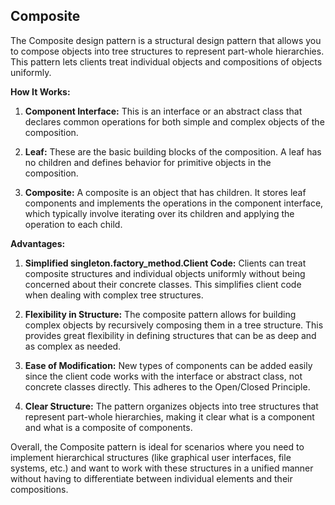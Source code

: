 ## Composite

The Composite design pattern is a structural design pattern that allows you to compose objects into tree structures to represent part-whole hierarchies. This pattern lets clients treat individual objects and compositions of objects uniformly.

**How It Works:**

1. **Component Interface:** This is an interface or an abstract class that declares common operations for both simple and complex objects of the composition.

2. **Leaf:** These are the basic building blocks of the composition. A leaf has no children and defines behavior for primitive objects in the composition.

3. **Composite:** A composite is an object that has children. It stores leaf components and implements the operations in the component interface, which typically involve iterating over its children and applying the operation to each child.

**Advantages:**

1. **Simplified singleton.factory_method.Client Code:** Clients can treat composite structures and individual objects uniformly without being concerned about their concrete classes. This simplifies client code when dealing with complex tree structures.

2. **Flexibility in Structure:** The composite pattern allows for building complex objects by recursively composing them in a tree structure. This provides great flexibility in defining structures that can be as deep and as complex as needed.

3. **Ease of Modification:** New types of components can be added easily since the client code works with the interface or abstract class, not concrete classes directly. This adheres to the Open/Closed Principle.

4. **Clear Structure:** The pattern organizes objects into tree structures that represent part-whole hierarchies, making it clear what is a component and what is a composite of components.

Overall, the Composite pattern is ideal for scenarios where you need to implement hierarchical structures (like graphical user interfaces, file systems, etc.) and want to work with these structures in a unified manner without having to differentiate between individual elements and their compositions.